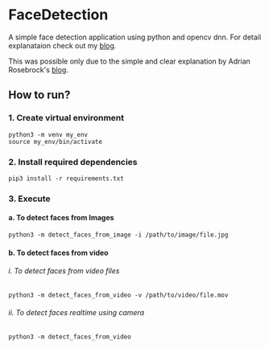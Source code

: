 # FaceDetection

A simple face detection application using python and opencv dnn. For detail explanataion check out my [blog](https://bumblebee2196.netlify.app/face-detection-using-python-and-opencv/).

This was possible only due to the simple and clear explanation by Adrian Rosebrock's [blog](https://www.pyimagesearch.com/2018/02/26/face-detection-with-opencv-and-deep-learning/).

## How to run?

### 1. Create virtual environment

```shell
python3 -m venv my_env
source my_env/bin/activate
```

### 2. Install required dependencies

```shell
pip3 install -r requirements.txt
```

### 3. Execute

#### a. To detect faces from Images
```shell
python3 -m detect_faces_from_image -i /path/to/image/file.jpg
```

#### b. To detect faces from video

###### i. To detect faces from video files
```shell
python3 -m detect_faces_from_video -v /path/to/video/file.mov
```

###### ii. To detect faces realtime using camera
```shell
python3 -m detect_faces_from_video
```


